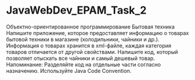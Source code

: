 # JavaWebDev_EPAM_Task_2
Объектно-ориентированное программирование Бытовая техника   Напишите приложение, которое предоставляет информацию о товарах бытовой техники в магазине (холодильники, чайники и др.). Информация о товарах хранится в xml-файле, каждая категория товаров отличается от другой свойствами. Напишите код, который позволяет отыскать все чайники и самый дешевый товар.   Напоминание: Разделяйте код на отдельные части согласно назначению. Используйте Java Code Convention.
